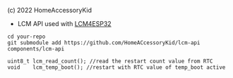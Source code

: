 (c) 2022 HomeAccessoryKid
 * LCM API used with [LCM4ESP32](https://github.com/HomeACcessoryKid/LCM4ESP32)

```
cd your-repo  
git submodule add https://github.com/HomeACcessoryKid/lcm-api components/lcm-api
```
```
uint8_t lcm_read_count(); //read the restart count value from RTC  
void    lcm_temp_boot(); //restart with RTC value of temp_boot active  
```
